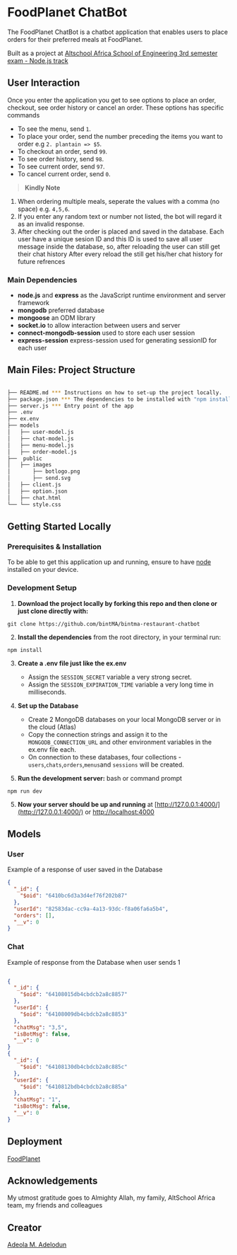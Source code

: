 # FoodPlanet ChatBot

The FoodPlanet ChatBot is a chatbot application that enables users to place orders for their preferred meals at FoodPlanet.

Built as a project at [Altschool Africa School of Engineering 3rd semester exam - Node.js track](https://docs.google.com/document/d/1wI4Y7eIQy9Qs9sR9JLoJglNJp5B4i4rV2Ch6-JV-dfo/edit)

## User Interaction

Once you enter the application you get to see options to place an order, checkout, see order history or cancel an order. These options has specific commands

- To see the menu, send `1`.
- To place your order, send the number preceding the items you want to order e.g `2. plantain => $5`.
- To checkout an order, send `99`.
- To see order history, send `98`.
- To see current order, send `97`.
- To cancel current order, send `0`.

> **Kindly Note**

1. When ordering multiple meals, seperate the values with a comma (no space) e.g. `4,5,6`.
2. If you enter any random text or number not listed, the bot will regard it as an invalid response.
3. After checking out the order is placed and saved in the database. Each user have a unique sesion ID and this ID is used to save all user message inside the database, so, after reloading the user can still get their chat history
   After every reload the still get his/her chat history for future refrences

### Main Dependencies

- **node.js** and **express** as the JavaScript runtime environment and server framework
- **mongodb** preferred database
- **mongoose** an ODM library
- **socket.io** to allow interaction between users and server
- **connect-mongodb-session** used to store each user session
- **express-session** express-session used for generating sessionID for each user

## Main Files: Project Structure

```sh

├── README.md *** Instructions on how to set-up the project locally.
├── package.json *** The dependencies to be installed with "npm install"
├── server.js *** Entry point of the app
├── .env
├── ex.env
├── models
│   ├── user-model.js
│   ├── chat-model.js
│   ├── menu-model.js
│   ├── order-model.js
├──  public
│   ├── images
│       ├── botlogo.png
│       ├── send.svg
│   ├── client.js
│   ├── option.json
│   ├── chat.html
└── └── style.css


```

## Getting Started Locally

### Prerequisites & Installation

To be able to get this application up and running, ensure to have [node](https://nodejs.org/en/download/) installed on your device.

### Development Setup

1. **Download the project locally by forking this repo and then clone or just clone directly with:**

```
git clone https://github.com/bintMA/bintma-restaurant-chatbot

```

2. **Install the dependencies** from the root directory, in your terminal run:

```
npm install

```

3. **Create a .env file just like the ex.env**

   - Assign the `SESSION_SECRET` variable a very strong secret.
   - Assign the `SESSION_EXPIRATION_TIME` variable a very long time in milliseconds.

4. **Set up the Database**

   - Create 2 MongoDB databases on your local MongoDB server or in the cloud (Atlas)
   - Copy the connection strings and assign it to the `MONGODB_CONNECTION_URL` and other environment variables in the ex.env file each.
   - On connection to these databases, four collections - `users`,`chats`,`orders`,`menus`and `sessions` will be created.

5. **Run the development server:** bash or command prompt

```
npm run dev

```

5. **Now your server should be up and running** at [http://127.0.0.1:4000/](http://127.0.0.1:4000/) or [http://localhost:4000](http://localhost:4000)

## Models

### User

Example of a response of user saved in the Database

```json
{
  "_id": {
    "$oid": "6410bc6d3a3d4ef76f202b87"
  },
  "userId": "82583dac-cc9a-4a13-93dc-f8a06fa6a5b4",
  "orders": [],
  "__v": 0
}
```

### Chat

Example of response from the Database when user sends 1

```json

{
  "_id": {
    "$oid": "64108015db4cbdcb2a8c8857"
  },
  "userId": {
    "$oid": "64108009db4cbdcb2a8c8853"
  },
  "chatMsg": "3,5",
  "isBotMsg": false,
  "__v": 0
}
{
  "_id": {
    "$oid": "64108130db4cbdcb2a8c885c"
  },
  "userId": {
    "$oid": "6410812bdb4cbdcb2a8c885a"
  },
  "chatMsg": "1",
  "isBotMsg": false,
  "__v": 0
}

```

## Deployment

[FoodPlanet](https://foodplacebot.onrender.com/)

## Acknowledgements

My utmost gratitude goes to Almighty Allah, my family, AltSchool Africa team, my friends and colleagues

## Creator

[Adeola M. Adelodun ](https://github.com/bintMA)
